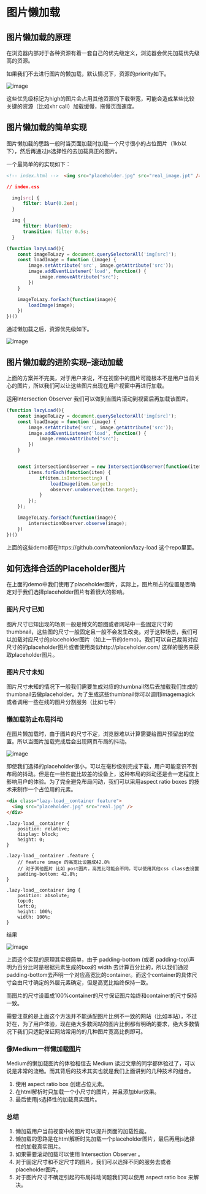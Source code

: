 # 图片懒加载

## 图片懒加载的原理

在浏览器内部对于各种资源有着一套自己的优先级定义，浏览器会优先加载优先级高的资源。

如果我们不去进行图片的懒加载，默认情况下，资源的priority如下。

![image](image/11.18/1.png)

这些优先级标记为high的图片会占用其他资源的下载带宽，可能会造成某些比较关键的资源（比如xhr call）加载缓慢，拖慢页面速度。

## 图片懒加载的简单实现

图片懒加载的思路一般时当页面加载时加载一个尺寸很小的占位图片（1kb以下），然后再通过js选择性的去加载真正的图片。

一个最简单的的实现如下：

``` html
<!-- index.html -->  <img src="placeholder.jpg" src="real_image.jpt" />
```

``` css
// index.css

  img[src] {
      filter: blur(0.2em);
  }

  img {
      filter: blur(0em);
      transition: filter 0.5s;
  }
```

``` javascript
(function lazyLoad(){
    const imageToLazy = document.querySelectorAll('img[src]');
    const loadImage = function (image) {
        image.setAttribute('src', image.getAttribute('src'));
        image.addEventListener('load', function() {
            image.removeAttribute("src");
        })
    }

    imageToLazy.forEach(function(image){
        loadImage(image);
    })
})()
```

通过懒加载之后，资源优先级如下。

![image](image/11.18/2.png)

## 图片懒加载的进阶实现–滚动加载

上面的方案并不完美，对于用户来说，不在视窗中的图片可能根本不是用户当前关心的图片，所以我们可以让这些图片出现在用户视窗中再进行加载。

运用Intersection Observer 我们可以做到当图片滚动到视窗后再加载该图片。

``` javascript
(function lazyLoad(){
    const imageToLazy = document.querySelectorAll('img[src]');
    const loadImage = function (image) {
        image.setAttribute('src', image.getAttribute('src'));
        image.addEventListener('load', function() {
            image.removeAttribute("src");
        })
    }


    const intersectionObserver = new IntersectionObserver(function(items, observer) {
        items.forEach(function(item) {
            if(item.isIntersecting) {
                loadImage(item.target);
                observer.unobserve(item.target);
            }
        });
    });

    imageToLazy.forEach(function(image){
        intersectionObserver.observe(image);
    })
})()
```

上面的这些demo都在https://github.com/hateonion/lazy-load 这个repo里面。

## 如何选择合适的Placeholder图片

在上面的demo中我们使用了placeholder图片，实际上，图片所占的位置是否确定对于我们选择placeholder图片有着很大的影响。

### 图片尺寸已知

图片尺寸已知出现的场景一般是博文的题图或者网站中一些固定尺寸的thumbnail，这些图的尺寸一般固定且一般不会发生改变。对于这种场景，我们可以加载对应尺寸的placeholder图片（如上一节的demo）。我们可以自己裁剪对应尺寸的的placeholder图片或者使用类似http://placeholder.com/ 这样的服务来获取placeholder图片。

### 图片尺寸未知

图片尺寸未知的情况下一般我们需要生成对应的thumbnail然后去加载我们生成的thumbnail去做placeholder。为了生成这些thumbnail你可以调用imagemagick或者调用一些在线的图片分割服务（比如七牛）

### 懒加载防止布局抖动

在图片懒加载时，由于图片的尺寸不定，浏览器难以计算需要给图片预留出的位置。所以当图片加载完成后会出现网页布局的抖动。

![image](image/11.18/3.gif)

即使我们选择的placeholder很小，可以在毫秒级别完成下载，用户可能意识不到布局的抖动。但是在一些性能比较差的设备上，这种布局的抖动还是会一定程度上影响用户的体验。为了完全避免布局闪动，我们可以采用aspect ratio boxes 的技术来制作一个占位用的元素。

``` html
<div class="lazy-load__container feature">
  <img src="placeholder.jpg" src="real.jpg" />
</div>
```

``` less
.lazy-load__container {
    position: relative;
    display: block;
    height: 0;
}

.lazy-load__container .feature {
    // feature image 的高宽比设置成42.8%
    // 对于其他图片 比如 post图片，高宽比可能会不同，可以使用其他css class去设置
    padding-bottom: 42.8%;
}

.lazy-load__container img {
    position: absolute;
    top:0;
    left:0;
    height: 100%;
    width: 100%;
}
```

结果

![image](image/11.18/4.gif)

上面这个实现的原理其实很简单，由于 padding-bottom (或者 padding-top)声明为百分比时是根据元素生成的box的 width 去计算百分比的，所以我们通过padding-bottom去声明一个对应高宽比的container。而这个container的具体尺寸会由尺寸确定的外层元素确定，但是高宽比始终保持一致。

而图片的尺寸设置成100%container的尺寸保证图片始终和container的尺寸保持一致。

需要注意的是上面这个方法并不能适配图片比例不一致的网站（比如本站），不过好在，为了用户体验，现在绝大多数网站的图片比例都有明确的要求，绝大多数情况下我们只适配保证网站常用的的几种图片宽高比例即可。

### 像Medium一样懒加载图片

Medium的懒加载图片的体验相信去 Medium 读过文章的同学都体验过了，可以说是非常的流畅。而其背后的技术其实也就是我们上面讲到的几种技术的组合。

1. 使用 aspect ratio box 创建占位元素。
2. 在html解析时只加载一个小尺寸的图片，并且添加blur效果。
3. 最后使用js选择性的加载真实图片。

### 总结

1. 懒加载用户当前视窗中的图片可以提升页面的加载性能。
2. 懒加载的思路是在html解析时先加载一个placeholder图片，最后再用js选择性的加载真实图片。
3. 如果需要滚动加载可以使用 Intersection Observer 。
4. 对于固定尺寸和不定尺寸的图片，我们可以选择不同的服务去或者placeholder图片。
5. 对于图片尺寸不确定引起的布局抖动问题我们可以使用 aspect ratio box 来解决。
